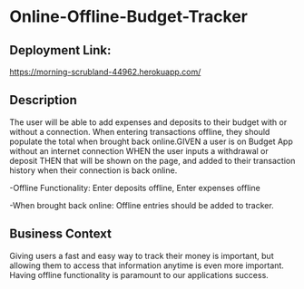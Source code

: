 # Online-Offline-Budget-Tracker

## Deployment Link: 
https://morning-scrubland-44962.herokuapp.com/

## Description 
The user will be able to add expenses and deposits to their budget with or without a connection. When entering transactions offline, they should populate the total when brought back online.GIVEN a user is on Budget App without an internet connection WHEN the user inputs a withdrawal or deposit THEN that will be shown on the page, and added to their transaction history when their connection is back online.

-Offline Functionality: Enter deposits offline, Enter expenses offline

-When brought back online: Offline entries should be added to tracker.

## Business Context
Giving users a fast and easy way to track their money is important, but allowing them to access that information anytime is even more important. Having offline functionality is paramount to our applications success.
